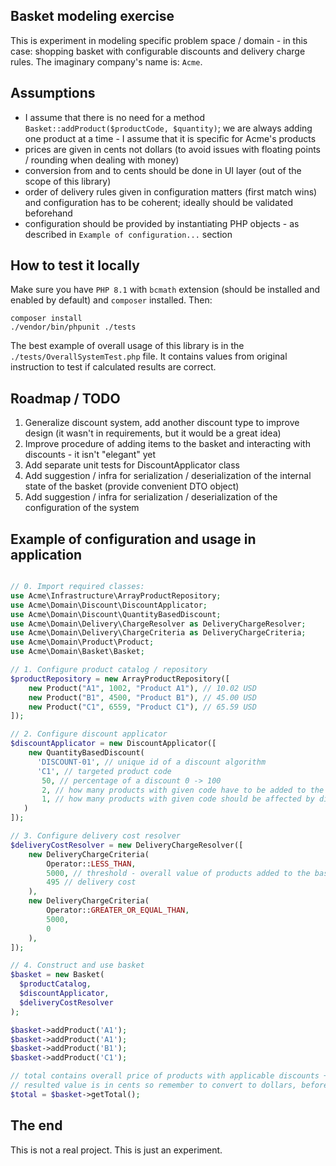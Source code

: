 ## Basket modeling exercise

This is experiment in modeling specific problem space / domain - in this case: shopping basket with 
configurable discounts and delivery charge rules. The imaginary company's name is: `Acme`.

## Assumptions

- I assume that there is no need for a method `Basket::addProduct($productCode, $quantity)`; we are always adding one
  product at a time - I assume that it is specific for Acme's products
- prices are given in cents not dollars (to avoid issues with floating points / rounding when dealing with money)
- conversion from and to cents should be done in UI layer (out of the scope of this library)
- order of delivery rules given in configuration matters (first match wins) and configuration has to be coherent;
  ideally should be validated beforehand
- configuration should be provided by instantiating PHP objects - as described in `Example of configuration...` section

## How to test it locally

Make sure you have `PHP 8.1` with `bcmath` extension (should be installed and enabled by default)
and `composer` installed. Then:
```
composer install
./vendor/bin/phpunit ./tests
```

The best example of overall usage of this library is in the `./tests/OverallSystemTest.php` file. It contains
values from original instruction to test if calculated results are correct.

## Roadmap / TODO

1. Generalize discount system, add another discount type to improve design (it wasn't in requirements, but it would be a great idea)
2. Improve procedure of adding items to the basket and interacting with discounts - it isn't "elegant" yet
4. Add separate unit tests for DiscountApplicator class
5. Add suggestion / infra for serialization / deserialization of the internal state of the basket (provide convenient DTO object)
6. Add suggestion / infra for serialization / deserialization of the configuration of the system

## Example of configuration and usage in application

```php

// 0. Import required classes:
use Acme\Infrastructure\ArrayProductRepository;
use Acme\Domain\Discount\DiscountApplicator;
use Acme\Domain\Discount\QuantityBasedDiscount;
use Acme\Domain\Delivery\ChargeResolver as DeliveryChargeResolver;
use Acme\Domain\Delivery\ChargeCriteria as DeliveryChargeCriteria;
use Acme\Domain\Product\Product;
use Acme\Domain\Basket\Basket;

// 1. Configure product catalog / repository
$productRepository = new ArrayProductRepository([
    new Product("A1", 1002, "Product A1"), // 10.02 USD
    new Product("B1", 4500, "Product B1"), // 45.00 USD
    new Product("C1", 6559, "Product C1"), // 65.59 USD
]);

// 2. Configure discount applicator
$discountApplicator = new DiscountApplicator([
    new QuantityBasedDiscount(
      'DISCOUNT-01', // unique id of a discount algorithm
      'C1', // targeted product code
       50, // percentage of a discount 0 -> 100
       2, // how many products with given code have to be added to the basket to activate this discount
       1, // how many products with given code should be affected by discount
   )
]);

// 3. Configure delivery cost resolver
$deliveryCostResolver = new DeliveryChargeResolver([
    new DeliveryChargeCriteria(
        Operator::LESS_THAN, 
        5000, // threshold - overall value of products added to the basket
        495 // delivery cost
    ),
    new DeliveryChargeCriteria(
        Operator::GREATER_OR_EQUAL_THAN,
        5000, 
        0
    ),
]);

// 4. Construct and use basket
$basket = new Basket(
  $productCatalog,
  $discountApplicator,
  $deliveryCostResolver
);

$basket->addProduct('A1');
$basket->addProduct('A1');
$basket->addProduct('B1');
$basket->addProduct('C1');

// total contains overall price of products with applicable discounts + delivery cost
// resulted value is in cents so remember to convert to dollars, before displaying
$total = $basket->getTotal(); 
```

## The end

This is not a real project. This is just an experiment.
